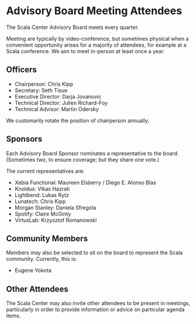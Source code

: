 # Advisory Board Meeting Attendees

The Scala Center Advisory Board meets every quarter.

Meeting are typically by video-conference, but sometimes physical when
a convenient opportunity arises for a majority of attendees, for
example at a Scala conference.  We aim to meet in-person at
least once a year.

## Officers

 - Chairperson: Chris Kipp
 - Secretary: Seth Tisue
 - Executive Director: Darja Jovanovic
 - Technical Director: Julien Richard-Foy
 - Technical Advisor: Martin Odersky

We customarily rotate the position of chairperson annually.

## Sponsors

Each Advisory Board Sponsor nominates a representative to the board.
(Sometimes two, to ensure coverage; but they share one vote.)

The current representatives are:

 - Xebia Functional: Maureen Elsberry / Diego E. Alonso Blas
 - Knoldus: Vikas Hazrati
 - Lightbend: Lukas Rytz
 - Lunatech: Chris Kipp
 - Morgan Stanley: Daniela Sfregola
 - Spotify: Claire McGinty
 - VirtusLab: Krzysztof Romanowski

## Community Members

Members may also be selected to sit on the board to represent the Scala
community. Currently, this is:

 - Eugene Yokota

## Other Attendees

The Scala Center may also invite other attendees to be present in meetings,
particularly in order to provide information or advice on particular agenda items.
